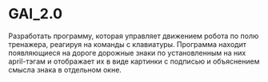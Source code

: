 # GAI_2.0
Разработать программу, которая управляет движением робота по полю тренажера, реагируя на команды с клавиатуры. Программа находит появляющиеся на дороге дорожные знаки по установленным на них april-тэгам и отображает их в виде картинки с подписью и объяснением смысла знака в отдельном окне.
